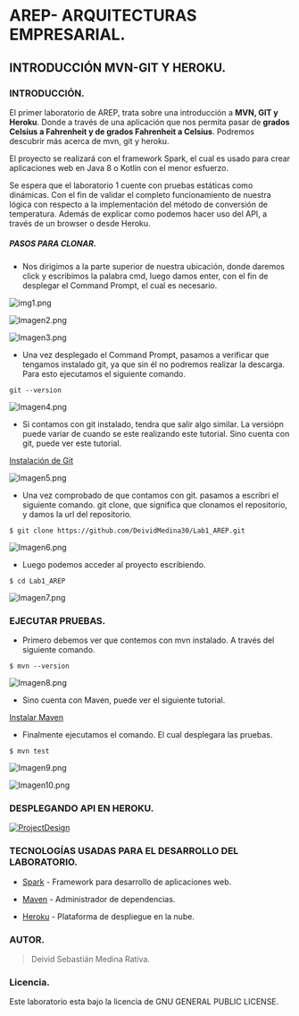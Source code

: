 # AREP- ARQUITECTURAS EMPRESARIAL.

## INTRODUCCIÓN MVN-GIT Y HEROKU.

### INTRODUCCIÓN.
El primer laboratorio de AREP, trata sobre una introducción a **MVN, GIT y Heroku**. Donde a través de una 
aplicación que nos permita pasar de **grados Celsius a Fahrenheit y de grados Fahrenheit a Celsius**. Podremos descubrir más acerca de mvn, git y heroku.

El proyecto se realizará con el framework Spark, el cual es usado para crear aplicaciones web en Java 8 o Kotlin con el menor esfuerzo.

Se espera que el laboratorio 1 cuente con pruebas estáticas como dinámicas. Con el fin de validar el completo funcionamiento de nuestra lógica
con respecto a la implementación del método de conversión de temperatura. Además de explicar como podemos hacer uso del API, a través de un browser o desde Heroku.

##### PASOS PARA CLONAR.

-  Nos dirigimos a la parte superior de nuestra ubicación, donde daremos click y escribimos la palabra cmd, luego damos enter, con el fin de desplegar 
el Command Prompt, el cual es necesario.

![img1.png](https://i.postimg.cc/GmSNVZZL/img1.png)

![Imagen2.png](https://i.postimg.cc/vB5N1DDT/Imagen2.png)

![Imagen3.png](https://i.postimg.cc/T3hNVthZ/Imagen3.png)

- Una vez desplegado el Command Prompt, pasamos a verificar que tengamos instalado git, ya que sin él no podremos realizar la descarga.
Para esto ejecutamos el siguiente comando.

`git --version`

![Imagen4.png](https://i.postimg.cc/nh5R0qDM/Imagen4.png)

- Si contamos con git instalado, tendra que salir algo similar. La versiópn puede variar de cuando se este realizando este tutorial. 
Sino cuenta con git, puede ver este tutorial.

[Instalación de Git][id/name] 

[id/name]: https://www.youtube.com/watch?v=cYLapo1FFmA

![Imagen5.png](https://i.postimg.cc/fR6CxZG9/Imagen5.png)

-  Una vez comprobado de que contamos con git. pasamos a escribri el siguiente comando. git clone, 
que significa que clonamos el repositorio, y damos la url del repositorio.

`$ git clone https://github.com/DeividMedina30/Lab1_AREP.git`

![Imagen6.png](https://i.postimg.cc/gjkHY0Zf/Imagen6.png)

- Luego podemos acceder al proyecto escribiendo.

`$ cd Lab1_AREP`

![Imagen7.png](https://i.postimg.cc/ZKnx2CZN/Imagen7.png)

### EJECUTAR PRUEBAS.

- Primero debemos ver que contemos con mvn instalado. A través del siguiente comando.

`$ mvn --version`

![Imagen8.png](https://i.postimg.cc/Nj7SDdcD/Imagen8.png)

- Sino cuenta con Maven, puede ver el siguiente tutorial.

[Instalar Maven][id/name] 

[id/name]: https://www.youtube.com/watch?v=J6yeuluYkYE

- Finalmente ejecutamos el comando. El cual desplegara las pruebas.

`$ mvn test`

![Imagen9.png](https://i.postimg.cc/J0kdkqxb/Imagen9.png)

![Imagen10.png](https://i.postimg.cc/bJKmpnPd/Imagen10.png)

### DESPLEGANDO API EN HEROKU.

[![ProjectDesign](https://www.herokucdn.com/deploy/button.png)](https://areptemperatura.herokuapp.com/?)


### TECNOLOGÍAS USADAS PARA EL DESARROLLO DEL LABORATORIO.

* [Spark](http://sparkjava.com) - Framework para desarrollo de aplicaciones web.

* [Maven](https://maven.apache.org/) - Administrador de dependencias.

* [Heroku](https://heroku.com) - Plataforma de despliegue en la nube.

### AUTOR.

> Deivid Sebastián Medina Rativa.

### Licencia.

Este laboratorio esta bajo la licencia de GNU GENERAL PUBLIC LICENSE.